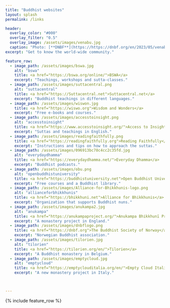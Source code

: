```yaml
--- 
title: "Buddhist websites"
layout: splash
permalink: /links

header:
  overlay_color: "#000"
  overlay_filter: "0.5"
  overlay_image: /assets/images/venabu.jpg
  caption: "Photo: [**DNBF**](https://https://dnbf.org/en/2023/05/venabu-retreat-2023-2/)"
excerpt: "Get to know the world-wide community."

feature_row:
  - image_path: /assets/images/bswa.jpg
    alt: "bswa"
    title: <a href="https://bswa.org/online/">BSWA</a>
    excerpt: "Teachings, workshops and sutta-classes."
  - image_path: /assets/images/suttacentral.png
    alt: "suttacentral"
    title: <a href="https://Suttacentral.net">Suttacentral.net</a>
    excerpt: "Buddhist teachings in different languages."
  - image_path: /assets/images/wiswon.jpg
    title: <a href="https://wiswo.org">Wisdom and Wonders</a>
    excerpt: "Free e-books and courses."
  - image_path: /assets/images/accesstoinsight.png
    alt: "accesstoinsight"
    title: <a href="https://www.accesstoinsight.org/">Access to Insight</a>
    excerpt: "Suttas and teachings in English."
  - image_path: /assets/images/readingfaithfully.png
    title: <a href="https://readingfaithfully.org">Reading Faithfully</a>
    excerpt: "Instructions and tips on how to approach the suttas."
  - image_path: /assets/images/096913bc78c4cc2c35fd.jpg
    alt: "everydaydhamma"
    title: <a href="https://everydaydhamma.net/">Everyday Dhamma</a>
    excerpt: "Buddhist podcasts."
  - image_path: /assets/images/obu.png
    alt: "openbuddhistuniversity"
    title: <a href="https://buddhistuniversity.net">Open Buddhist University</a>
    excerpt: "Free courses and a Buddhist library."
  - image_path: /assets/images/Alliance-for-Bhikkhunis-logo.png
    alt: "allianceforbhikkhunis"
    title: <a href="https://bhikkhuni.net">Alliance for Bhikkhunis</a>
    excerpt: "Organization that supports Buddhist nuns."
  - image_path: /assets/images/anukampa2.jpg
    alt: "anukampa"
    title: <a href="https://anukampaproject.org/">Anukampa Bhikkhunī Project</a>
    excerpt: "A monastery project in England."
  - image_path: /assets/images/dnbflogo.png
    title: <a href="https://dnbf.org">The Buddhist Society of Norway</a>
    excerpt: "Norwegian Buddhist association."
  - image_path: /assets/images/tilorien.jpg
    alt: "tilorien"
    title: <a href="https://tilorien.org/en/">Tilorien</a>
    excerpt: "A Buddhist monastery in Belgium."
  - image_path: /assets/images/emptycloud.jpg
    alt: "emptycloud"
    title: <a href="https://emptyclouditalia.org/en/">Empty Cloud Italia</a>
    excerpt: "A new monastery project in Italy."
    


---
```

{% include feature_row %}

